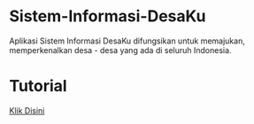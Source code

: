 # Sistem-Informasi-DesaKu
Aplikasi Sistem Informasi DesaKu difungsikan untuk memajukan, memperkenalkan desa - desa yang ada di seluruh Indonesia.
# Tutorial 
[Klik Disini](https://cloudborneo.com/author/wandipratama/)
